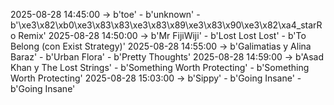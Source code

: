 2025-08-28 14:45:00 -> b'toe' - b'unknown' - b'\xe3\x82\xb0\xe3\x83\x83\xe3\x83\x89\xe3\x83\x90\xe3\x82\xa4_starRo Remix'
2025-08-28 14:50:00 -> b'Mr FijiWiji' - b'Lost Lost Lost' - b'To Belong (con Exist Strategy)'
2025-08-28 14:55:00 -> b'Galimatias y Alina Baraz' - b'Urban Flora' - b'Pretty Thoughts'
2025-08-28 14:59:00 -> b'Asad Khan y The Lost Strings' - b'Something Worth Protecting' - b'Something Worth Protecting'
2025-08-28 15:03:00 -> b'Sippy' - b'Going Insane' - b'Going Insane'
